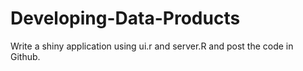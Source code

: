 # Developing-Data-Products

Write a shiny application using ui.r and server.R and post the code in Github.

